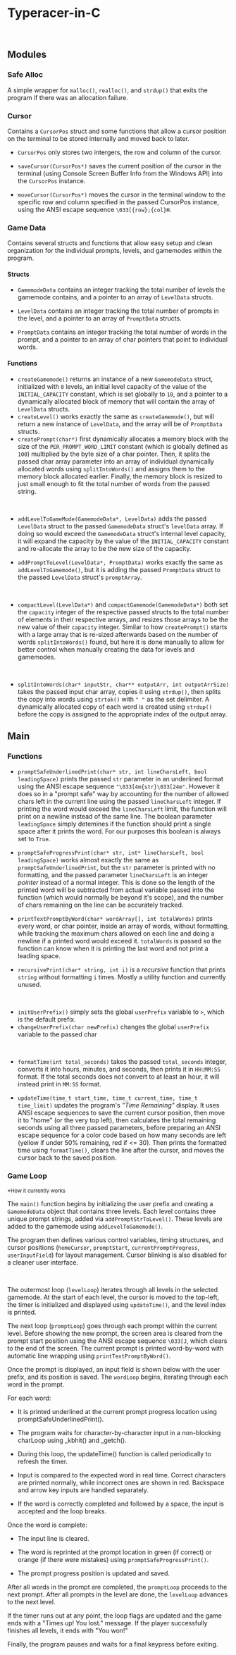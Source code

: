 # Typeracer-in-C

<br>

## Modules

### Safe Alloc

A simple wrapper for `malloc()`, `realloc()`, and `strdup()` that exits the program if there was an allocation failure.

### Cursor

Contains a `CursorPos` struct and some functions that allow a cursor position on the terminal to be stored internally and moved back to later.

* `CursorPos` only stores two intergers, the row and column of the cursor.

* `saveCursor(CursorPos*)` saves the current position of the cursor in the terminal (using Console Screen Buffer Info from the Windows API) into the `CursorPos` instance.

* `moveCursor(CursorPos*)` moves the cursor in the terminal window to the specific row and column specified in the passed CursorPos instance, using the ANSI escape sequence `\033[{row};{col}H`.

### Game Data

Contains several structs and functions that allow easy setup and clean organization for the individual prompts, levels, and gamemodes within the program.

#### Structs

* `GamemodeData` contains an integer tracking the total number of levels the gamemode contains, and a pointer to an array of `LevelData` structs.

* `LevelData` contains an integer tracking the total number of prompts in the level, and a pointer to an array of `PromptData` structs.

* `PromptData` contains an integer tracking the total number of words in the prompt, and a pointer to an array of char pointers that point to individual words.

#### Functions

* `createGamemode()` returns an instance of a new `GamemodeData` struct, initialized with `0` levels, an initial level capacity of the value of the `INITIAL_CAPACITY` constant, which is set globally to `10`, and a pointer to a dynamically allocated block of memory that will contain the array of `LevelData` structs.
* `createLevel()` works exactly the same as `createGamemode()`, but will return a new instance of `LevelData`, and the array will be of `PromptData` structs.
* `createPrompt(char*)` first dynamically allocates a memory block with the size of the `PER_PROMPT_WORD_LIMIT` constant (which is globally defined as `100`) multiplied by the byte size of a char pointer.
Then, it splits the passed char array parameter into an array of individual dynamically allocated words using `splitIntoWords()` and assigns them to the memory block allocated earlier. Finally, the memory block is resized to just small enough to fit the total number of words from the passed string.

<br>

* `addLevelToGameMode(GamemodeData*, LevelData)` adds the passed `LevelData` struct to the passed `GamemodeData` struct's `levelData` array. If doing so would exceed the `GamemodeData` struct's internal level capacity, it will expand the capacity by the value of the `INITIAL_CAPACITY` constant and re-allocate the array to be the new size of the capacity.

* `addPromptToLevel(LevelData*, PromptData)` works exactly the same as `addLevelToGamemode()`, but it is adding the passed `PromptData` struct to the passed `LevelData` struct's `promptArray`.

<br>

* `compactLevel(LevelData*)` and `compactGamemode(GamemodeData*)` both set the `capacity` integer of the respective passed structs to the total number of elements in their respective arrays, and resizes those arrays to be the new value of their `capacity` integer. Similar to how `createPrompt()` starts with a large array that is re-sized afterwards based on the number of words `splitIntoWords()` found, but here it is done manually to allow for better control when manually creating the data for levels and gamemodes.

<br>

* `splitIntoWords(char* inputStr, char** outputArr, int outputArrSize)` takes the passed input char array, copies it using `strdup()`, then splits the copy into words using `strtok()` with `" "` as the set delimiter. A dynamically allocated copy of each word is created using `strdup()` before the copy is assigned to the appropriate index of the output array.

## Main

### Functions

* `promptSafeUnderlinedPrint(char* str, int lineCharsLeft, bool leadingSpace)` prints the passed `str` parameter in an underlined format using the ANSI escape sequence `"\033[4m{str}\033[24m"`. However it does so in a "prompt safe" way by accounting for the number of allowed chars left in the current line using the passed `lineCharsLeft` integer. If printing the word would exceed the `lineCharsLeft` limit, the function will print on a newline instead of the same line. The boolean parameter `leadingSpace` simply detemines if the function should print a single space after it prints the word. For our purposes this boolean is always set to `True`.

* `promptSafeProgressPrint(char* str, int* lineCharsLeft, bool leadingSpace)` works almost exactly the same as `promptSafeUnderlinedPrint`, but the `str` parameter is printed with no formatting, and the passed parameter `lineCharsLeft` is an integer *pointer* instead of a normal integer. This is done so the length of the printed word will be subtracted from actual variable passed into the function (which would normally be beyond it's scope), and the number of chars remaining on the line can be accurately tracked. 

* `printTextPromptByWord(char* wordArray[], int totalWords)` prints every word, or char pointer, inside an array of words, without formatting, while tracking the maximum chars allowed on each line and doing a newline if a printed word would exceed it. `totalWords` is passed so the function can know when it is printing the last word and not print a leading space.
 
* `recursivePrint(char* string, int i)` is a *recursive* function that prints `string` without formatting `i` times. Mostly a utility function and currently unused.

<br>

* `initUserPrefix()` simply sets the global `userPrefix` variable to `>`, which is the default prefix.
* `changeUserPrefix(char newPrefix)` changes the global `userPrefix` variable to the passed char

<br>

* `formatTime(int total_seconds)` takes the passed `total_seconds` integer, converts it into hours, minutes, and seconds, then prints it in `HH:MM:SS` format. If the total seconds does not convert to at least an hour, it will instead print in `MM:SS` format.

* `updateTime(time_t start_time, time_t current_time, time_t time_limit)` updates the program's *"Time Remaining"* display. It uses ANSI escape sequences to save the current cursor position, then move it to "home" (or the very top left), then calculates the total remaining seconds using all three passed parameters, before preparing an ANSI escape sequence for a color code based on how many seconds are left (yellow if under 50% remaining, red if <= 30). Then prints the formatted time using `formatTime()`, clears the line after the cursor, and moves the cursor back to the saved position.

### Game Loop

<sup>\*How it currently works</sup>

The `main()` function begins by initializing the user prefix and creating a `GamemodeData` object that contains three levels. Each level contains three unique prompt strings, added via `addPromptStrToLevel()`. These levels are added to the gamemode using `addLevelToGamemode()`.

The program then defines various control variables, timing structures, and cursor positions (`homeCursor`, `promptStart`, `currentPromptProgress`, `userInputField`) for layout management. Cursor blinking is also disabled for a cleaner user interface.

<br>

The outermost loop (`levelLoop`) iterates through all levels in the selected gamemode. At the start of each level, the cursor is moved to the top-left, the timer is initialized and displayed using `updateTime()`, and the level index is printed.

The next loop (`promptLoop`) goes through each prompt within the current level. Before showing the new prompt, the screen area is cleared from the prompt start position using the ANSI escape sequence `\033[J`, which clears to the end of the screen. The current prompt is printed word-by-word with automatic line wrapping using `printTextPromptByWord()`.

Once the prompt is displayed, an input field is shown below with the user prefix, and its position is saved. The `wordLoop` begins, iterating through each word in the prompt.

For each word:

* It is printed underlined at the current prompt progress location using promptSafeUnderlinedPrint().

* The program waits for character-by-character input in a non-blocking charLoop using _kbhit() and _getch().

* During this loop, the updateTime() function is called periodically to refresh the timer.

* Input is compared to the expected word in real time. Correct characters are printed normally, while incorrect ones are shown in red. Backspace and arrow key inputs are handled separately.

* If the word is correctly completed and followed by a space, the input is accepted and the loop breaks.

Once the word is complete:

* The input line is cleared.

* The word is reprinted at the prompt location in green (if correct) or orange (if there were mistakes) using `promptSafeProgressPrint()`.

* The prompt progress position is updated and saved.

After all words in the prompt are completed, the `promptLoop` proceeds to the next prompt. After all prompts in the level are done, the `levelLoop` advances to the next level.

If the timer runs out at any point, the loop flags are updated and the game ends with a "Times up! You lost." message. If the player successfully finishes all levels, it ends with "You won!"

Finally, the program pauses and waits for a final keypress before exiting.

